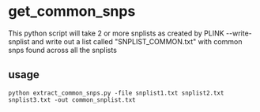 # get_common_snps
This python script will take 2 or more snplists as created by PLINK --write-snplist and write out a list called "SNPLIST_COMMON.txt" with common snps found across all the snplists
## usage
```python extract_common_snps.py -file snplist1.txt snplist2.txt snplist3.txt -out common_snplist.txt```
